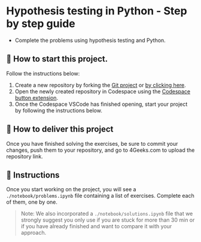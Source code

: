 <!--hide-->
# Hypothesis testing in Python - Step by step guide
<!--endhide-->

- Complete the problems using hypothesis testing and Python.

## 🌱 How to start this project.

Follow the instructions below:

1. Create a new repository by forking the [Git project](https://github.com/4GeeksAcademy/hypothesis-testing-exercises-project-with-python) or [by clicking here](https://github.com/4GeeksAcademy/hypothesis-testing-exercises-project-with-python/fork).
2. Open the newly created repository in Codespace using the [Codespace button extension](https://docs.github.com/en/codespaces/developing-in-codespaces/creating-a-codespace-for-a-repository#creating-a-codespace-for-a-repository).
3. Once the Codespace VSCode has finished opening, start your project by following the instructions below.

## 🚛 How to deliver this project

Once you have finished solving the exercises, be sure to commit your changes, push them to your repository, and go to 4Geeks.com to upload the repository link.

## 📝 Instructions

Once you start working on the project, you will see a `./notebook/problems.ipynb` file containing a list of exercises. Complete each of them, one by one.

> Note: We also incorporated a `./notebook/solutions.ipynb` file that we strongly suggest you only use if you are stuck for more than 30 min or if you have already finished and want to compare it with your approach.
